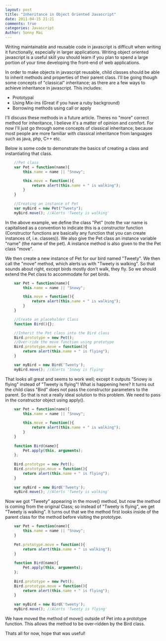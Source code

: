 ```yaml
---
layout: post
title: "Inheritance in Object Oriented Javascript"
date: 2011-04-15 21:21
comments: true
categories: Javascript
Author: Sonny Mai
---
```


Writing maintainable and reusable code in javascript is difficult when writing it functionally, especially in larger applications. Writing object oriented javascript is a useful skill you should learn if you plan to spend a large portion of your time developing the front-end of web applications.

In order to make objects in javascript reusable, child classes should be able to inherit methods and properties of their parent class. I'll be going though some concepts of "classical" inheritance; as there are a few ways to achieve inheritance in javascript. This includes:

- Prototypal
- Using Mix-ins (Great if you have a ruby background)
- Borrowing methods using call or apply

I'll discuss these methods in a future article. Theres no "more" correct method for inheritance, I believe it's a matter of opinion and comfort. For now I'll just go through some concepts of classical inheritance; because most people are more familiar with classical inheritance from languages such as java, php, C++ etc.

Below is some code to demonstrate the basics of creating a class and instantiating that class.

``` javascript
	//Pet class
	var Pet = function(name){
		this.name = name || "Snowy";

		this.move = function(){
			return alert(this.name + " is walking");
		}
	}
	
	//Creating an instance of Pet
	var myBird = new Pet("Tweety");
	myBird.move(); //Alerts 'Tweety is walking'
```
	
In the above example, we define the class "Pet" (note the var name is capitalised as a convention to indicate this is a constructor function (Constructor functions are basically any function that you can create instances of, i.e. classes)). We also give the Pet class an instance variable "name" (the name of the pet). A instance method is also given to the the Pet class "move".

We then create a new instance of Pet for our bird named "Tweety". We then call the "move" method, which alerts us with "Tweety is walking". So that sounds about right, except birds mostly don't walk, they fly. So we should extend the Pet class to accommodate for pet birds.

``` javascript
	var Pet = function(name){
		this.name = name || "Snowy";

		this.move = function(){
			return alert(this.name + " is walking");
		}
	}

	//Create an placeholder Class
	function Bird(){};

	//Inherit the Pet class into the Bird class
	Bird.prototype = new Pet();
	//Over-ride the move function using prototype
	Bird.prototype.move = function(){
		return alert(this.name + " is flying");
	}

	var myBird = new Bird('Tweety');
	myBird.move(); //Alerts 'Snowy is flying'
```	

That looks all great and seems to work well; except it outputs "Snowy is flying" instead of "Tweety is flying"! What is happening here? It turns out the child class "Bird" does not pass the constructor parameters to the parent. So that is not a really ideal solution to this problem. We need to pass in the constructor object using apply().

``` javascript
	var Pet = function(name){
		this.name = name || "Snowy";
		
		this.move = function(){
			return alert(this.name + " is walking");
		}
	}
	
	function Bird(name){
		Pet.apply(this, arguments);
	};
	
	Bird.prototype = new Pet();
	Bird.prototype.move = function(){
		return alert(this.name + " is flying");
	}
	
	var myBird = new Bird('Tweety');
	myBird.move(); //Alerts 'Tweety is walking'
```

Now we got "Tweety" appearing in the move() method, but now the method is coming from the original Class; so instead of "Tweety is flying", we get "Tweety is walking". It turns out that we the method first looks inside of the parent class for the method before visiting the prototype.

``` javascript
	var Pet = function(name){
		this.name = name || "Snowy";
	}
	
	Pet.prototype.move = function(){
		return alert(this.name + " is walking");
	}
	
	function Bird(name){
		Pet.apply(this, arguments);
	};
	
	Bird.prototype = new Pet();
	Bird.prototype.move = function(){
		return alert(this.name + " is flying");
	}
	
	var myBird = new Bird('tweety');
	myBird.move(); //Alerts 'Tweety is flying'
```

We have moved the method of move() outside of Pet into a prototype function. This allows the method to be over-ridden by the Bird class.

Thats all for now, hope that was useful!